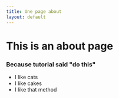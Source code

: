 ```yaml
---
title: Une page about
layout: default
---
```



# This is an about page
### Because tutorial said "do this"

- I like cats
- I like cakes
- I like that method
